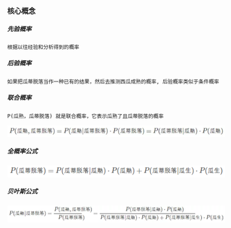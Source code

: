 ### 核心概念
##### 先验概率
    根据以往经验和分析得到的概率
##### 后验概率
    如果把瓜蒂脱落当作一种已有的结果，然后去推测西瓜成熟的概率, 后验概率类似于条件概率
##### 联合概率
    P(瓜熟，瓜蒂脱落) 就是联合概率，它表示瓜熟了且瓜蒂脱落的概率
![联合概率公式](img/联合概率公式.jpg)
##### 全概率公式
![全概率公式](img/全概率公式.jpg)
##### 贝叶斯公式
![贝叶斯公式](img/贝叶斯公式.jpg)
